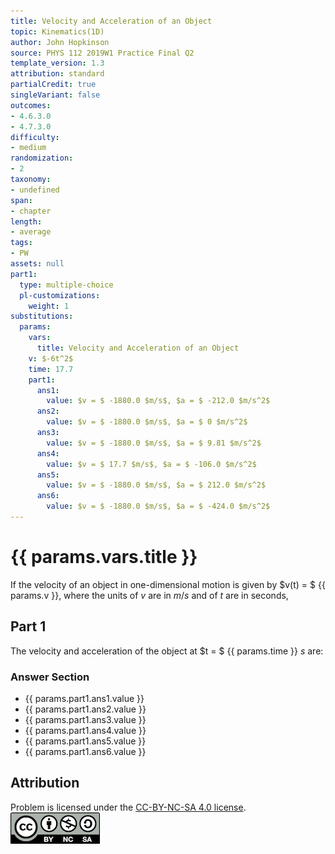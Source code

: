```yaml
---
title: Velocity and Acceleration of an Object
topic: Kinematics(1D)
author: John Hopkinson
source: PHYS 112 2019W1 Practice Final Q2
template_version: 1.3
attribution: standard
partialCredit: true
singleVariant: false
outcomes:
- 4.6.3.0
- 4.7.3.0
difficulty:
- medium
randomization:
- 2
taxonomy:
- undefined
span:
- chapter
length:
- average
tags:
- PW
assets: null
part1:
  type: multiple-choice
  pl-customizations:
    weight: 1
substitutions:
  params:
    vars:
      title: Velocity and Acceleration of an Object
    v: $-6t^2$
    time: 17.7
    part1:
      ans1:
        value: $v = $ -1880.0 $m/s$, $a = $ -212.0 $m/s^2$
      ans2:
        value: $v = $ -1880.0 $m/s$, $a = $ 0 $m/s^2$
      ans3:
        value: $v = $ -1880.0 $m/s$, $a = $ 9.81 $m/s^2$
      ans4:
        value: $v = $ 17.7 $m/s$, $a = $ -106.0 $m/s^2$
      ans5:
        value: $v = $ -1880.0 $m/s$, $a = $ 212.0 $m/s^2$
      ans6:
        value: $v = $ -1880.0 $m/s$, $a = $ -424.0 $m/s^2$
---
```

# {{ params.vars.title }}
If the velocity of an object in one-dimensional motion is given by $v(t) = $ {{ params.v }}, where the units of $v$ are in $m/s$ and of $t$ are in seconds,

## Part 1

The velocity and acceleration of the object at $t = $ {{ params.time }} $s$ are:

### Answer Section

- {{ params.part1.ans1.value }}
- {{ params.part1.ans2.value }}
- {{ params.part1.ans3.value }}
- {{ params.part1.ans4.value }}
- {{ params.part1.ans5.value }}
- {{ params.part1.ans6.value }}

## Attribution

Problem is licensed under the [CC-BY-NC-SA 4.0 license](https://creativecommons.org/licenses/by-nc-sa/4.0/).<br> ![The Creative Commons 4.0 license requiring attribution-BY, non-commercial-NC, and share-alike-SA license.](https://raw.githubusercontent.com/firasm/bits/master/by-nc-sa.png)